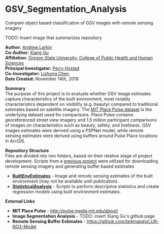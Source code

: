 # GSV_Segmentation_Analysis
Compare object based classification of GSV images with remote sensing imagery

TODO: Insert image that summarizes repository <br>


**Author:** [Andrew Larkin](https://www.linkedin.com/in/andrew-larkin-525ba3b5/) <br>
**Co-Author:** [Xiang Gu](https://www.researchgate.net/profile/Xiang_Gu9) <br>
**Affiliation:** [Oregon State University, College of Public Health and Human Sciences](https://health.oregonstate.edu/) <br>
**Principal Investigator:** [Perry Hystad](https://health.oregonstate.edu/people/perry-hystad) <br>
**Co-Investigator:** [Lizhong Chen](http://web.engr.oregonstate.edu/~chenliz/) <br>
**Date Created:** November 14th, 2018

**Summary** <br>
The purpose of this project is to evaluate whether GSV image estimates capture characteristics of the built environment, most notably characteristics dependent on visibility (e.g. beauty) compared to traditional estimates based on satellite imagery.  The [MIT Place Pulse dataset](http://pulse.media.mit.edu/about/) is the underlying dataset used for comparisons.  Place Pulse contains georeferenced street view imagery and 1.5 million participant comparisons of images on characteristics such as beauty, safety, and liveliness.  GSV images estimates were derived using a PSPNet model, while remote sensing estimates were derived using buffers around Pulse Place locations in ArcGIS.

**Repository Structure** <br>
Files are divided into two folders, based on their relative stage of project development. Scripts from a [previous project](https://github.com/larkinandy/LUR-NO2-Model) were utilized for downloading remote sensing imagery and generating buffer based estimates <br>

- **[BuiltEnvEstimates](https://github.com/larkinandy/LUR-NO2-Model/tree/master/variable%20estimates)** - Image and remote sensing estimates of the built environment (may not be available until publication). <br>
- **[StatisticalAnalysis](https://github.com/larkinandy/LUR-NO2-Model/tree/master/upwind%20estimates)** - Scripts to perform descriptive statistics and create regression models using built environment estimates.  

**External Links** <br>
- **MIT Place Pulse** - http://pulse.media.mit.edu/about/ <br>
- **Image Segmentation Analysis** - TODO: insert Xiang Gu's github page <br>
- **Remote Sensing Buffer Estimates** - https://github.com/larkinandy/LUR-NO2-Model
